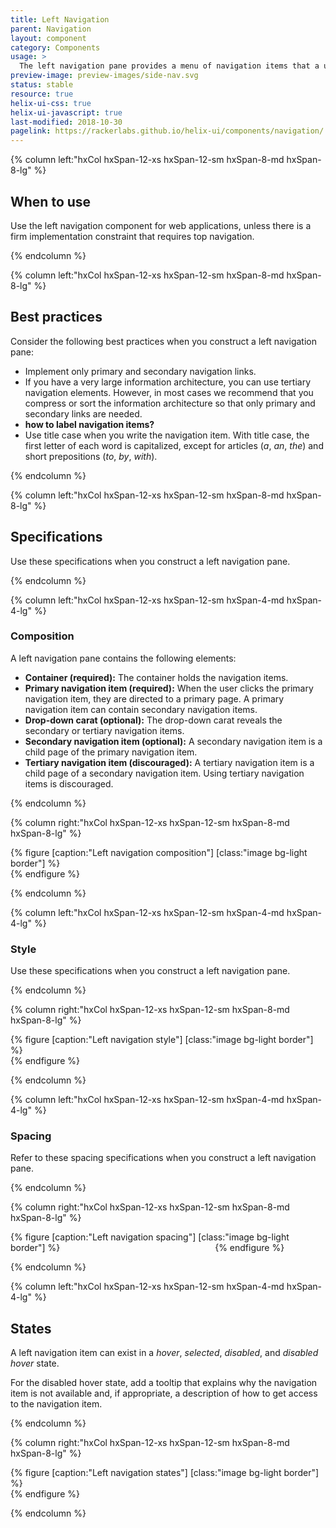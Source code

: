 ```yaml
---
title: Left Navigation
parent: Navigation
layout: component
category: Components
usage: >
  The left navigation pane provides a menu of navigation items that a user clicks to move to another page or location within the application they are using. Because it is easier for user to scan, left navigation is preferred over top navigation. Consistent navigation patterns increase user confidence and efficiency.
preview-image: preview-images/side-nav.svg
status: stable
resource: true
helix-ui-css: true
helix-ui-javascript: true
last-modified: 2018-10-30
pagelink: https://rackerlabs.github.io/helix-ui/components/navigation/
---
```


<section class="static-section" markdown="1">

<div class="hxRow"  markdown="1">

{% column left:"hxCol hxSpan-12-xs hxSpan-12-sm hxSpan-8-md hxSpan-8-lg" %}

## When to use

Use the left navigation component for web applications, unless there is a firm implementation constraint that requires top navigation.

{% endcolumn %}

</div>

</section>

<section class="static-section" markdown="1">

<div class="hxRow"  markdown="1">

{% column left:"hxCol hxSpan-12-xs hxSpan-12-sm hxSpan-8-md hxSpan-8-lg" %}

## Best practices

Consider the following best practices when you construct a left navigation pane:

- Implement only primary and secondary navigation links.
- If you have a very large information architecture, you can use tertiary navigation elements. However, in most cases we recommend that you compress or sort the information architecture so that only primary and secondary links are needed.
- **how to label navigation items?**
- Use title case when you write the navigation item. With title case, the first letter of each word is capitalized, except for articles (*a*, *an*, *the*) and short prepositions (*to*, *by*, *with*).

{% endcolumn %}

</div>

</section>

<section class="static-section" markdown="1">

<div class="hxRow"  markdown="1">

{% column left:"hxCol hxSpan-12-xs hxSpan-12-sm hxSpan-8-md hxSpan-8-lg" %}

## Specifications

Use these specifications when you construct a left navigation pane.

{% endcolumn %}

</div>

</section>

<section class="static-section" markdown="1">

<div class="hxRow"  markdown="1">

{% column left:"hxCol hxSpan-12-xs hxSpan-12-sm hxSpan-4-md hxSpan-4-lg" %}

### Composition

A left navigation pane contains the following elements:

- **Container (required):** The container holds the navigation items.
- **Primary navigation item (required):** When the user clicks the primary navigation item, they are directed to a primary page. A primary navigation item can contain secondary navigation items.
- **Drop-down carat (optional):** The drop-down carat reveals the secondary or tertiary navigation items.
- **Secondary navigation item (optional):** A secondary navigation item is a child page of the primary navigation item.
- **Tertiary navigation item (discouraged):** A tertiary navigation item is a child page of a secondary navigation item. Using tertiary navigation items is discouraged.

{% endcolumn %}

{% column right:"hxCol hxSpan-12-xs hxSpan-12-sm hxSpan-8-md hxSpan-8-lg" %}

{% figure [caption:"Left navigation composition"] [class:"image bg-light border"] %}
<embed src="{{site.url}}/assets/images/components/navigation/left-nav/left-navigation-composition.png" width="399px"/>
{% endfigure %}

{% endcolumn %}

</div>

</section>

<section class="static-section" markdown="1">

<div class="hxRow"  markdown="1">

{% column left:"hxCol hxSpan-12-xs hxSpan-12-sm hxSpan-4-md hxSpan-4-lg" %}

### Style

Use these specifications when you construct a left navigation pane.

{% endcolumn %}

{% column right:"hxCol hxSpan-12-xs hxSpan-12-sm hxSpan-8-md hxSpan-8-lg" %}

{% figure [caption:"Left navigation style"] [class:"image bg-light border"] %}
<embed src="{{site.url}}/assets/images/components/navigation/left-nav/left-navigation-style.png" width="476px"/>
{% endfigure %}

{% endcolumn %}

</div>

</section>

<section class="static-section" markdown="1">

<div class="hxRow"  markdown="1">

{% column left:"hxCol hxSpan-12-xs hxSpan-12-sm hxSpan-4-md hxSpan-4-lg" %}

### Spacing

Refer to these spacing specifications when you construct a left navigation pane.

{% endcolumn %}

{% column right:"hxCol hxSpan-12-xs hxSpan-12-sm hxSpan-8-md hxSpan-8-lg" %}

{% figure [caption:"Left navigation spacing"] [class:"image bg-light border"] %}
<embed src="{{site.url}}/assets/images/components/navigation/left-nav/left-navigation-spacing.png" width="240px"/>
{% endfigure %}

{% endcolumn %}

</div>

</section>

<section class="static-section" markdown="1">

<div class="hxRow"  markdown="1">

{% column left:"hxCol hxSpan-12-xs hxSpan-12-sm hxSpan-4-md hxSpan-4-lg" %}

## States

A left navigation item can exist in a *hover*, *selected*, *disabled*, and *disabled hover* state.

For the disabled hover state, add a tooltip that explains why the navigation item is not available and, if appropriate, a description of how to get access to the navigation item.

{% endcolumn %}

{% column right:"hxCol hxSpan-12-xs hxSpan-12-sm hxSpan-8-md hxSpan-8-lg" %}

{% figure [caption:"Left navigation states"] [class:"image bg-light border"] %}
<embed src="{{site.url}}/assets/images/components/navigation/left-nav/left-navigation-states.png" width="491px"/>
{% endfigure %}

{% endcolumn %}

</div>

</section>

